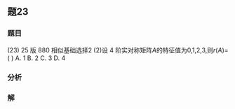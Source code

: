 ## 题23
### 题目
(23) 25 版 880 相似基础选择2
(2)设 4 阶实对称矩阵$A$的特征值为0,1,2,3,则$r(A) =$( )
A. 1 B. 2 C. 3 D. 4 
### 分析

### 解